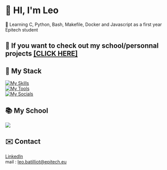 # 👋 HI, I'm Leo
🌱 Learning C, Python, Bash, Makefile, Docker and Javascript as a first year Epitech student
## :ledger: If you want to check out my school/personnal projects </font> [[CLICK HERE]](https://github.com/Leo-Batilliot/My_work)
## 🔧 My Stack
[![My Skills](https://skillicons.dev/icons?i=c,py,bash,nodejs)](https://skillicons.dev)  
[![My Tools](https://skillicons.dev/icons?i=godot,linux,visualstudio,docker)](https://skillicons.dev)  
[![My Socials](https://skillicons.dev/icons?i=github,linkedin,discord,notion)](https://skillicons.dev)
## :books: My School
<a href="https://www.epitech.eu/" align="center">
   <img src="https://upload.wikimedia.org/wikipedia/commons/thumb/2/2d/Epitech.png/120px-Epitech.png"/>
</a>  

## :envelope: Contact
[LinkedIn](https://www.linkedin.com/in/l%C3%A9o-batilliot-48847734a/)  
mail : leo.batilliot@epitech.eu
